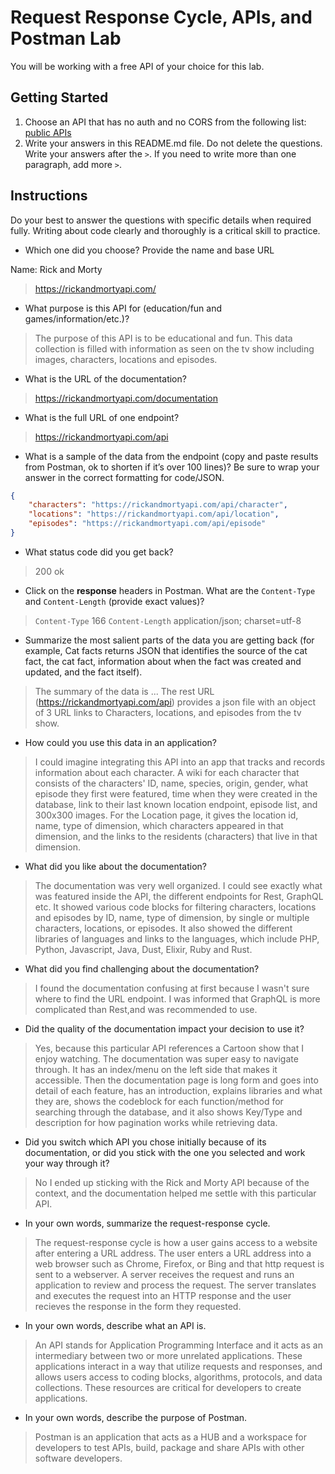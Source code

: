 # Request Response Cycle, APIs, and Postman Lab

You will be working with a free API of your choice for this lab.

## Getting Started

1. Choose an API that has no auth and no CORS from the following list: [public APIs](https://github.com/public-apis/public-apis)
1. Write your answers in this README.md file. Do not delete the questions. Write your answers after the `>`. If you need to write more than one paragraph, add more `>`.

## Instructions

Do your best to answer the questions with specific details when required fully. Writing about code clearly and thoroughly is a critical skill to practice. 

- Which one did you choose? Provide the name and base URL

Name: Rick and Morty
> https://rickandmortyapi.com/

- What purpose is this API for (education/fun and games/information/etc.)?



> The purpose of this API is to be educational and fun. This data collection is filled with information as seen on the tv show including images, characters, locations and episodes.

- What is the URL of the documentation?

> https://rickandmortyapi.com/documentation

- What is the full URL of one endpoint?

> https://rickandmortyapi.com/api

- What is a sample of the data from the endpoint (copy and paste results from Postman, ok to shorten if it’s over 100 lines)? Be sure to wrap your answer in the correct formatting for code/JSON.

```json
{
    "characters": "https://rickandmortyapi.com/api/character",
    "locations": "https://rickandmortyapi.com/api/location",
    "episodes": "https://rickandmortyapi.com/api/episode"
}

```

- What status code did you get back?

> 200 ok

- Click on the **response** headers in Postman. What are the `Content-Type` and `Content-Length` (provide exact values)?

> `Content-Type` 
166
> `Content-Length`
application/json; charset=utf-8

- Summarize the most salient parts of the data you are getting back (for example, Cat facts returns JSON that identifies the source of the cat fact, the cat fact, information about when the fact was created and updated, and the fact itself).

> The summary of the data is ...
The rest URL (https://rickandmortyapi.com/api) provides a json file with an object of 3 URL links to Characters, locations, and episodes from the tv show.

- How could you use this data in an application?

> I could imagine integrating this API into an app that tracks and records information about each character. A wiki for each character that consists of the characters' ID, name, species, origin, gender, what episode they first were featured, time when they were created in the database, link to their last known location endpoint, episode list, and 300x300 images. For the Location page, it gives the location id, name, type of dimension, which characters appeared in that dimension, and the links to the residents (characters) that live in that dimension.

- What did you like about the documentation?

> The documentation was very well organized. I could see exactly what was featured inside the API, the different endpoints for Rest, GraphQL etc. It showed various code blocks for filtering characters, locations and episodes by ID, name, type of dimension, by single or multiple characters, locations, or episodes. It also showed the different libraries of languages and links to the languages, which include PHP, Python, Javascript, Java, Dust, Elixir, Ruby and Rust. 

- What did you find challenging about the documentation?

> I found the documentation confusing at first because I wasn't sure where to find the URL endpoint. I was informed that GraphQL is more complicated than Rest,and was recommended to use.

- Did the quality of the documentation impact your decision to use it?

> Yes, because this particular API references a Cartoon show that I enjoy watching. The documentation was super easy to navigate through. It has an index/menu on the left side that makes it accessible. Then the documentation page is long form and goes into detail of each feature, has an introduction, explains libraries and what they are, shows the codeblock for each function/method for searching through the database, and it also shows Key/Type and description for how pagination works while retrieving data.

- Did you switch which API you chose initially because of its documentation, or did you stick with the one you selected and work your way through it?

>No I ended up sticking with the Rick and Morty API because of the context, and the documentation helped me settle with this particular API.

- In your own words, summarize the request-response cycle.

> The request-response cycle is how a user gains access to a website after entering a URL address. The user enters a URL address into a web browser such as Chrome, Firefox, or Bing and that http request is sent to a webserver. A server receives the request and runs an application to review and process the request. The server translates and executes the request into an HTTP response and the user recieves the response in the form they requested. 


- In your own words, describe what an API is.

> An API stands for Application Programming Interface and it acts as an intermediary between two or more unrelated applications. These applications interact in a way that utilize requests and responses, and allows users access to coding blocks, algorithms, protocols, and data collections. These resources are critical for developers to create applications. 

- In your own words, describe the purpose of Postman.

> Postman is an application that acts as a HUB and a workspace for developers to test APIs, build, package and share APIs with other software developers.
